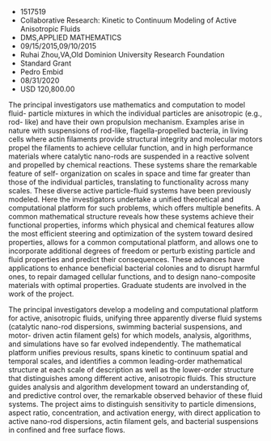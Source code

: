 
* 1517519
* Collaborative Research: Kinetic to Continuum Modeling of Active Anisotropic Fluids
* DMS,APPLIED MATHEMATICS
* 09/15/2015,09/10/2015
* Ruhai Zhou,VA,Old Dominion University Research Foundation
* Standard Grant
* Pedro Embid
* 08/31/2020
* USD 120,800.00

The principal investigators use mathematics and computation to model fluid-
particle mixtures in which the individual particles are anisotropic (e.g., rod-
like) and have their own propulsion mechanism. Examples arise in nature with
suspensions of rod-like, flagella-propelled bacteria, in living cells where
actin filaments provide structural integrity and molecular motors propel the
filaments to achieve cellular function, and in high performance materials where
catalytic nano-rods are suspended in a reactive solvent and propelled by
chemical reactions. These systems share the remarkable feature of self-
organization on scales in space and time far greater than those of the
individual particles, translating to functionality across many scales. These
diverse active particle-fluid systems have been previously modeled. Here the
investigators undertake a unified theoretical and computational platform for
such problems, which offers multiple benefits. A common mathematical structure
reveals how these systems achieve their functional properties, informs which
physical and chemical features allow the most efficient steering and
optimization of the system toward desired properties, allows for a common
computational platform, and allows one to incorporate additional degrees of
freedom or perturb existing particle and fluid properties and predict their
consequences. These advances have applications to enhance beneficial bacterial
colonies and to disrupt harmful ones, to repair damaged cellular functions, and
to design nano-composite materials with optimal properties. Graduate students
are involved in the work of the project.

The principal investigators develop a modeling and computational platform for
active, anisotropic fluids, unifying three apparently diverse fluid systems
(catalytic nano-rod dispersions, swimming bacterial suspensions, and motor-
driven actin filament gels) for which models, analysis, algorithms, and
simulations have so far evolved independently. The mathematical platform unifies
previous results, spans kinetic to continuum spatial and temporal scales, and
identifies a common leading-order mathematical structure at each scale of
description as well as the lower-order structure that distinguishes among
different active, anisotropic fluids. This structure guides analysis and
algorithm development toward an understanding of, and predictive control over,
the remarkable observed behavior of these fluid systems. The project aims to
distinguish sensitivity to particle dimensions, aspect ratio, concentration, and
activation energy, with direct application to active nano-rod dispersions, actin
filament gels, and bacterial suspensions in confined and free surface flows.
